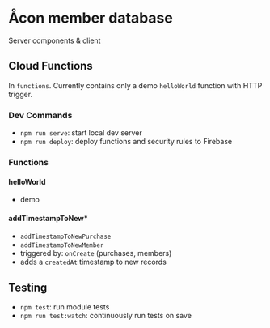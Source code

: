 # Åcon member database

Server components & client

## Cloud Functions

In `functions`. Currently contains only a demo `helloWorld` function with HTTP trigger.

### Dev Commands

- `npm run serve`: start local dev server
- `npm run deploy`: deploy functions and security rules to Firebase

### Functions

#### helloWorld

- demo

#### addTimestampToNew\*

- `addTimestampToNewPurchase`
- `addTimestampToNewMember`
- triggered by: `onCreate` (purchases, members)
- adds a `createdAt` timestamp to new records

## Testing

- `npm test`: run module tests
- `npm run test:watch`: continuously run tests on save
